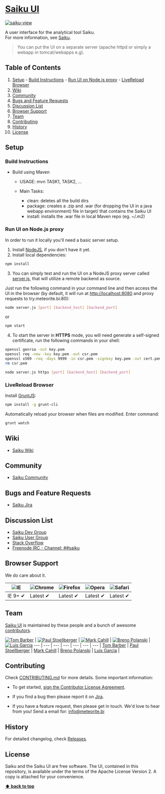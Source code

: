 # [Saiku UI](http://www.meteorite.bi)

[![saiku-view](http://www.meteorite.bi/images/chart1.jpg)](http://www2.meteorite.bi/saiku-demo/)

A user interface for the analytical tool Saiku. <br />
For more information, see [Saiku](http://www.meteorite.bi).

> You can put the UI on a separate server (apache httpd or simply a webapp in tomcat/webapps e.g).

## Table of Contents
  1. [Setup](#setup)
    - [Build Instructions](#build-instructions)
    - [Run UI on Node.js proxy](#run-ui-on-nodejs-proxy)
    - [LiveReload Browser](#livereload-browser)
  3. [Wiki](#wiki)
  4. [Community](#community)
  5. [Bugs and Feature Requests](#bugs-and-feature-requests)
  6. [Discussion List](#discussion-list)
  7. [Browser Support](#browser-support)
  8. [Team](#team)
  9. [Contributing](#contributing)
  10. [History](#history)
  11. [License](#license)
 
## Setup

### Build Instructions

* Build using Maven

  - USAGE: mvn TASK1, TASK2, ...
  
  - Main Tasks:
  
    + clean: deletes all the build dirs
    + package: creates a .zip and .war (for dropping the UI in a java webapp environment) file in target/ that contains the Saiku UI
    + install: installs the .war file in local Maven repo (eg. ~/.m2)

### Run UI on Node.js proxy

In order to run it locally you'll need a basic server setup.

1. Install [NodeJS](https://nodejs.org/en/download/), if you don't have it yet.
2. Install local dependencies:

  ```sh
  npm install
  ```
3. You can simply test and run the UI on a NodeJS proxy server called [server.js](https://github.com/OSBI/saiku/blob/master/saiku-ui/server.js), that will utilize a remote backend as source.

  Just run the following command in your command line and then access the UI in
  the browser (by default, it will run at [http://localhost:8080](http://localhost:8080) and proxy requests to try.meteorite.bi:80):

  ```sh
  node server.js [port] [backend_host] [backend_port]
  ```
or
  ```sh
  npm start
  ```

4. To start the server in **HTTPS** mode, you will need generate a self-signed certificate, run the following commands in your shell:

  ```sh
  openssl genrsa -out key.pem
  openssl req -new -key key.pem -out csr.pem
  openssl x509 -req -days 9999 -in csr.pem -signkey key.pem -out cert.pem
  rm csr.pem
  ```
  ```sh
  node server.js https [port] [backend_host] [backend_port]
  ```

### LiveReload Browser

Install [GruntJS](http://gruntjs.com/):

```sh
npm install -g grunt-cli
```

Automatically reload your browser when files are modified. Enter command:

```sh
grunt watch
```
## Wiki

* [Saiku Wiki](http://wiki.meteorite.bi/display/SAIK/Saiku)

## Community

* [Saiku Community](http://community.meteorite.bi/)

## Bugs and Feature Requests

* [Saiku Jira](http://jira.meteorite.bi/)

## Discussion List

* [Saiku Dev Group](https://groups.google.com/a/saiku.meteorite.bi/forum/#!forum/dev)
* [Saiku User Group](https://groups.google.com/a/saiku.meteorite.bi/forum/#!forum/user)
* [Stack Overflow](http://stackoverflow.com/questions/tagged/saiku)
* [Freenode IRC - Channel: ##saiku](http://webchat.freenode.net/?randomnick=1&channels=%23%23saiku)

## Browser Support

We do care about it.

![IE](https://raw.github.com/alrra/browser-logos/master/internet-explorer/internet-explorer_48x48.png) | ![Chrome](https://raw.github.com/alrra/browser-logos/master/chrome/chrome_48x48.png) | ![Firefox](https://raw.github.com/alrra/browser-logos/master/firefox/firefox_48x48.png) | ![Opera](https://raw.github.com/alrra/browser-logos/master/opera/opera_48x48.png) | ![Safari](https://raw.github.com/alrra/browser-logos/master/safari/safari_48x48.png)
--- | --- | --- | --- | --- |
IE 9+ ✔ | Latest ✔ | Latest ✔ | Latest ✔ | Latest ✔ |

## Team

[Saiku UI](http://www.meteorite.bi) is maintained by these people and a bunch of awesome [contributors](https://github.com/OSBI/saiku/graphs/contributors).

[![Tom Barber](https://avatars0.githubusercontent.com/u/103544?v=2&s=70)](https://github.com/buggtb) | [![Paul Stoellberger](https://avatars3.githubusercontent.com/u/454645?v=2&s=70)](https://github.com/pstoellberger) | [![Mark Cahill](https://avatars3.githubusercontent.com/u/200365?v=2&s=70)](https://github.com/thinkjson) | [![Breno Polanski](https://avatars1.githubusercontent.com/u/1894191?v=2&s=70)](https://github.com/brenopolanski) | [![Luis Garcia](https://avatars2.githubusercontent.com/u/2557898?v=2&s=70)](https://github.com/PeterFalken) 
--- | --- | --- | --- | --- | --- | --- |
[Tom Barber](https://github.com/buggtb) | [Paul Stoellberger](https://github.com/pstoellberger) | [Mark Cahill](https://github.com/thinkjson) | [Breno Polanski](https://github.com/brenopolanski) | [Luis Garcia](https://github.com/PeterFalken) |

## Contributing

Check [CONTRIBUTING.md](https://github.com/OSBI/saiku/blob/master/CONTRIBUTING.md) for more details. Some important information:

* To get started, [sign the Contributor License Agreement](https://www.clahub.com/agreements/OSBI/saiku).

* If you find a bug then please report it on [Jira](http://jira.meteorite.bi/secure/Dashboard.jspa).

* If you have a feature request, then please get in touch. We'd love to hear from you! Send a email for: [info@meteorite.bi](mailto:info@meteorite.bi)

## History

For detailed changelog, check [Releases](https://github.com/OSBI/saiku/releases).

## License

Saiku and the Saiku UI are free software. The UI, contained in this repository,
is available under the terms of the Apache License Version 2. A copy is attached for your convenience.

**[⬆ back to top](#table-of-contents)**
